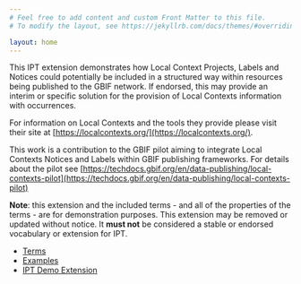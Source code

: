 ```yaml
---
# Feel free to add content and custom Front Matter to this file.
# To modify the layout, see https://jekyllrb.com/docs/themes/#overriding-theme-defaults

layout: home
---
```

This IPT extension demonstrates how Local Context Projects, Labels and Notices could potentially be included in a structured way within resources being published to the GBIF network. If endorsed, this may provide an interim or specific solution for the provision of Local Contexts information with occurrences.

For information on Local Contexts and the tools they provide please visit their site at [https://localcontexts.org/](https://localcontexts.org/).

This work is a contribution to the GBIF pilot aiming to integrate Local Contexts Notices and Labels within GBIF publishing frameworks. For details about the pilot see [https://techdocs.gbif.org/en/data-publishing/local-contexts-pilot](https://techdocs.gbif.org/en/data-publishing/local-contexts-pilot)

**Note**:  this extension and the included terms - and all of the properties of the terms - are for demonstration purposes.  This extension may be removed or updated without notice.  It **must not** be considered a stable or endorsed vocabulary or extension for IPT.


- [Terms](terms/)
- [Examples](examples/examples)
- [IPT Demo Extension](demo-IPT-extension/extension)
